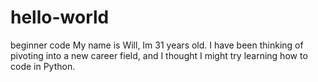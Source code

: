 # hello-world
beginner code
My name is Will, Im 31 years old.  I have been thinking of pivoting into a new career field, and I thought I might try learning how to code in Python.
